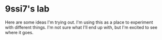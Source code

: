 # 9ssi7's lab

Here are some ideas I'm trying out. I'm using this as a place to experiment with different things. I'm not sure what I'll end up with, but I'm excited to see where it goes.